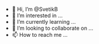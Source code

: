 - 👋 Hi, I’m @SvetikB
- 👀 I’m interested in ...
- 🌱 I’m currently learning ...
- 💞️ I’m looking to collaborate on ...
- 📫 How to reach me ...

<!---
SvetikB/SvetikB is a ✨ special ✨ repository because its `README.md` (this file) appears on your GitHub profile.
You can click the Preview link to take a look at your changes.
--->
